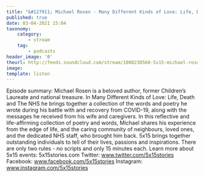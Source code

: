 ```yaml
---
title: "&#127911; Michael Rosen - Many Different Kinds of Love: Life, Death, and The NHS"
published: true
date: 03-04-2021 15:04
taxonomy:
    category:
        - stream
    tag:
        - podcasts
header_image: '0'
theurl: http://feeds.soundcloud.com/stream/1008230560-5x15-michael-rosen-many-different-kinds-of-love-life-death-and-the-nhs.mp3
image: 
template: listen
--- 
```

Episode summary: Michael Rosen is a beloved author, former Children’s Laureate and national treasure. In Many Different Kinds of Love: Life, Death and The NHS he brings together a collection of the words and poetry he wrote during his battle with and recovery from COVID-19, along with the messages he received from his wife and caregivers. In this reflective and life-affirming collection of poetry and words, Michael shares his experience from the edge of life, and the caring community of neighbours, loved ones, and the dedicated NHS staff, who brought him back. 5x15 brings together outstanding individuals to tell of their lives, passions and inspirations. There are only two rules - no scripts and only 15 minutes each. Learn more about 5x15 events: 5x15stories.com Twitter: www.twitter.com/5x15stories Facebook: www.facebook.com/5x15stories Instagram: www.instagram.com/5x15stories
